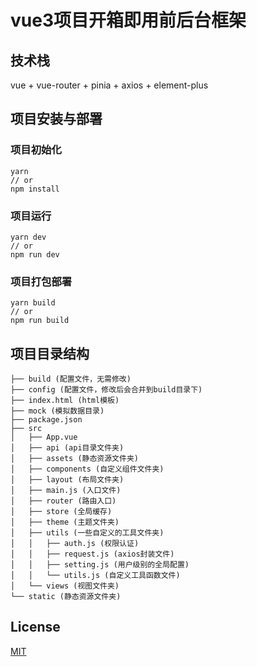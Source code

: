 # vue3项目开箱即用前后台框架
## 技术栈
vue + vue-router + pinia + axios + element-plus

## 项目安装与部署

### 项目初始化
```
yarn
// or
npm install
```

### 项目运行
```
yarn dev
// or 
npm run dev
```

### 项目打包部署
```
yarn build
// or 
npm run build
```

## 项目目录结构
```
├── build (配置文件，无需修改)
├── config (配置文件，修改后会合并到build目录下)
├── index.html (html模板)
├── mock (模拟数据目录)
├── package.json
├── src
│   ├── App.vue
│   ├── api (api目录文件夹)
│   ├── assets (静态资源文件夹)
│   ├── components (自定义组件文件夹)
│   ├── layout (布局文件夹)
│   ├── main.js (入口文件)
│   ├── router (路由入口)
│   ├── store (全局缓存)
│   ├── theme (主题文件夹)
│   ├── utils (一些自定义的工具文件夹)
│   │   ├── auth.js (权限认证)
│   │   ├── request.js (axios封装文件)
│   │   ├── setting.js (用户级别的全局配置)
│   │   └── utils.js (自定义工具函数文件)
│   └── views (视图文件夹)
└── static (静态资源文件夹)
```

## License

[MIT](https://github.com/webjunjun/vue-admin-light/blob/master/LICENSE)
